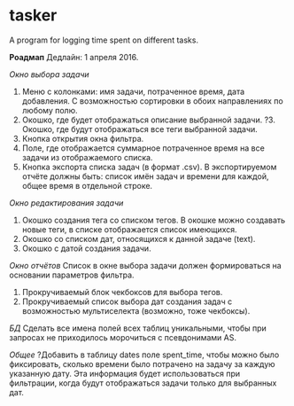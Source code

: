 # tasker
A program for logging time spent on different tasks.

__Роадмап__
Дедлайн: 1 апреля 2016.

_Окно выбора задачи_
1. Меню с колонками: имя задачи, потраченное время, дата добавления.
С возможностью сортировки в обоих направлениях по любому полю.
2. Окошко, где будет отображаться описание выбранной задачи.
?3. Окошко, где будут отображаться все теги выбранной задачи.
4. Кнопка открытия окна фильтра.
5. Поле, где отображается суммарное потраченное время на все задачи из отображаемого списка.
6. Кнопка экспорта списка задач (в формат .csv).
В экспортируемом отчёте должны быть: список имён задач и времени для каждой, общее время в отдельной строке.


_Окно редактирования задачи_
1. Окошко создания тега со списком тегов. В окошке можно создавать новые теги, в списке отображается список имеющихся.
2. Окошко со списком дат, относящихся к данной задаче (text).
3. Окошко с датой создания задачи.

_Окно отчётов_
Список в окне выбора задачи должен формироваться на основании параметров фильтра.
1. Прокручиваемый блок чекбоксов для выбора тегов.
2. Прокручиваемый список выбора дат создания задач с возможностью мультиселекта (возможно, тоже чекбоксы).

_БД_
Сделать все имена полей всех таблиц уникальными, чтобы при запросах не приходилось морочиться с псевдонимами AS.

_Общее_
?Добавить в таблицу dates поле spent_time, чтобы можно было фиксировать, сколько времени было потрачено
на задачу за каждую указанную дату. Эта информация будет использоваться при фильтрации, когда будут отображаться задачи
только для выбранных дат.




